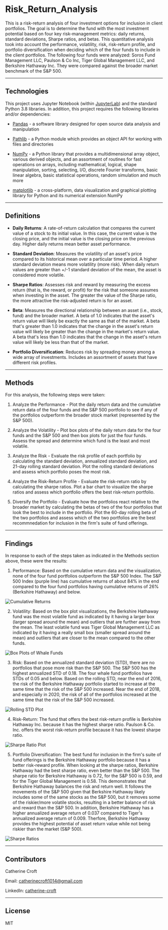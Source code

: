 # Risk_Return_Analysis

This is a risk-return analysis of four investment options for inclusion in client portfolios. The goal is to determine the fund with the most investment potential based on four key risk-management metrics: daily returns, standard deviations, Sharpe ratios, and betas. This quantitative analysis took into account the performance, volatility, risk, risk-return profile, and portfolio diversification when deciding which of the four funds to include in the client portfolios. The following four funds were analyzed: Soros Fund Management LLC, Paulson & Co Inc, Tiger Global Management LLC, and Berkshire Hathaway Inc. They were compared against the broader market benchmark of the S&P 500.                                           

---

## Technologies

This project uses Jupyter Notebook (within [JupyterLab](https://jupyterlab.readthedocs.io/en/stable/)) and the standard Python 3.8 libraries. In addition, this project requires the following libraries and/or dependencies:

* [Pandas](https://pandas.pydata.org/) - a software library designed for open source data analysis and manipulation

* [Pathlib](https://docs.python.org/3/library/pathlib.html) - a Python module which provides an object API for working with files and directories

* [NumPy](https://numpy.org/) - a Python library that provides a multidimensional array object, various derived objects, and an assortment of routines for fast operations on arrays, including mathematical, logical, shape manipulation, sorting, selecting, I/O, discrete Fourier transforms, basic linear algebra, basic statistical operations, random simulation and much more

* [matplotlib](https://matplotlib.org/) - a cross-platform, data visualization and graphical plotting library for Python and its numerical extension NumPy

---

## Definitions

* **Daily Returns**: A rate-of-return calculation that compares the current value of a stock to its initial value. In this case, the current value is the closing price, and the initial value is the closing price on the previous day. Higher daily returns mean better asset performance. 

* **Standard Deviation**: Measures the volatility of an asset's price compared to its historical mean over a particular time period. A higher standard deviation means more volatility (more risk). When daily return values are greater than +/-1 standard deviation of the mean, the asset is considered more volatile. 

* **Sharpe Ratios**: Assesses risk and reward by measuring the excess return (that is, the reward, or profit) for the risk that someone assumes when investing in the asset. The greater the value of the Sharpe ratio, the more attractive the risk-adjusted return is for an asset. 

* **Beta**: Measures the directional relationship between an asset (i.e., stock, fund) and the broader market. A beta of 1.0 indicates that the asset's return value will likely be exactly the same as that of the market. A beta that's greater than 1.0 indicates that the change in the asset's return value will likely be greater than the change in the market's return value. A beta that's less than 1.0 indicates that the change in the asset's return value will likely be less than that of the market.

* **Portfolio Diversification**: Reduces risk by spreading money among a wide array of investments. Includes an assortment of assets that have different risk profiles. 

---

## Methods

For this analysis, the following steps were taken:

1. Analyze the Performance - Plot the daily return data and the cumulative return data of the four funds and the S&P 500 portfolio to see if any of the portfolios outperform the broader stock market (represented by the S&P 500). 

2. Analyze the Volatility - Plot box plots of the daily return data for the four funds and the S&P 500 and then box plots for just the four funds. Assess the spread and determine which fund is the least and most volatile. 

3. Analyze the Risk - Evaluate the risk profile of each portfolio by calculating the standard deviation, annualized standard deviation, and 21-day rolling standard deviation. Plot the rolling standard deviations and assess which portfolio poses the most risk. 

4. Analyze the Risk-Return Profile - Evaluate the risk-return ratio by calculating the sharpe ratios. Plot a bar chart to visualize the sharpe ratios and assess which portfolio offers the best risk-return portfolio.

5. Diversify the Portfolio - Evaluate how the portfolios react relative to the broader market by calculating the betas of two of the four portfolios that look the best to include in the portfolio. Plot the 60-day rolling beta of the two portfolios and assess which of the two portfolios are the best recommnedation for inclusion in the firm's suite of fund offerings. 

---

## Findings

In response to each of the steps taken as indicated in the Methods section above, these were the results:

1. Performance: Based on the cumulative return data and the visualization, none of the four fund portfolios outperform the S&P 500 Index. The S&P 500 Index (purple line) has cumulative returns of about 84% in the end compared to the four fund portfolios having cumulative returns of 26% (Berkshire Hathaway) and below.  

![Cumulative Returns](Screenshots/cumulative_returns.png)

2. Volatility: Based on the box plot visualizations, the Berkshire Hathaway fund was the most volatile fund as indicated by it having a larger box (larger spread around the mean) and outliers that are further away from the mean. The least volatile fund was Tiger Global Management LLC as indicated by it having a really small box (smaller spread around the mean) and outliers that are closer to the mean compared to the other funds.

![Box Plots of Whale Funds](Screenshots/box_plots.png)

3. Risk: Based on the annualized standard deviation (STD), there are no portfolios that pose more risk than the S&P 500. The S&P 500 has the highest annualized STD of 0.18. The four whale fund portfolios have STDs of 0.05 and below. Based on the rolling STD, near the end of 2016, the risk of the Berkshire Hathaway portfolio started to increase at the same time that the risk of the S&P 500 increased. Near the end of 2018, and especially in 2020, the risk of all of the portfolios increased at the same time that the risk of the S&P 500 increased.

![Rolling STD Plot](Screenshots/rolling_std.png)

4. Risk-Return: The fund that offers the best risk-return profile is Berkshire Hathaway Inc. because it has the highest sharpe ratio. Paulson & Co. Inc. offers the worst risk-return profile because it has the lowest sharpe ratio. 

![Sharpe Ratio Plot](Screenshots/sharpe_ratio_plot.png)

5. Portfolio Diversification: The best fund for inclusion in the firm's suite of fund offerings is the Berkshire Hathaway portfolio because it has a better risk-reward profile. When looking at the sharpe ratios, Berkshire Hathaway had the best sharpe ratio, even better than the S&P 500. The sharpe ratio for Berkshire Hathaway is 0.72, for the S&P 500 is 0.59, and for the Tiger Global Management is 0.58. This demonstrates that Berkshire Hathaway balances the risk and return well. It follows the movements of the S&P 500 given that Berkshire Hathaway likely includes some of the same stocks as the S&P 500, but it removes some of the riskier/more volatile stocks, resulting in a better balance of risk and reward than the S&P 500. In addition, Berkshire Hathaway has a higher annualized average return of 0.037 compared to Tiger's annualized average return of 0.009. Therfore, Berkshire Hathaway provides the highest potential of asset return value while not being riskier than the market (S&P 500). 

![Sharpe Ratios](Screenshots/sharpe_ratios.png)

---

## Contributors
Catherine Croft

Email: catherinecroft1014@gmail.com

LinkedIn: [catherine-croft](https://www.linkedin.com/in/catherine-croft-4715481aa/)

---

## License

MIT